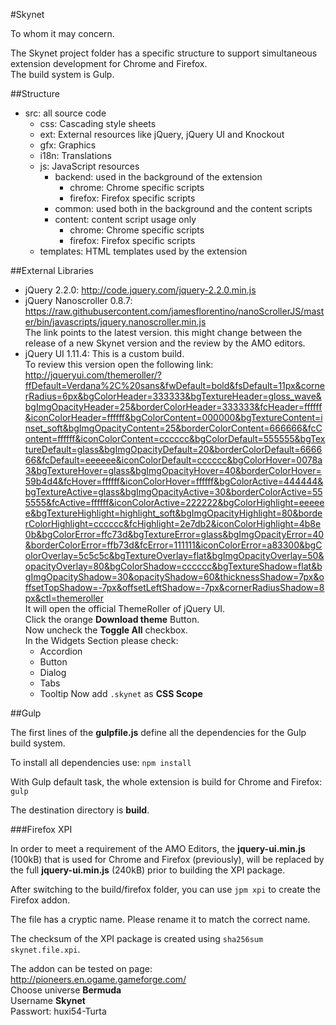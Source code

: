 #Skynet

To whom it may concern.

The Skynet project folder has a specific structure to support simultaneous extension development
for Chrome and Firefox.  
The build system is Gulp.

##Structure

- src: all source code
    - css: Cascading style sheets
    - ext: External resources like jQuery, jQuery UI and Knockout
    - gfx: Graphics
    - i18n: Translations
    - js: JavaScript resources
        - backend: used in the background of the extension
            - chrome: Chrome specific scripts
            - firefox: Firefox specific scripts
        - common: used both in the background and the content scripts
        - content: content script usage only
            - chrome: Chrome specific scripts
            - firefox: Firefox specific scripts
    - templates: HTML templates used by the extension

##External Libraries

- jQuery 2.2.0: http://code.jquery.com/jquery-2.2.0.min.js
- jQuery Nanoscroller 0.8.7: https://raw.githubusercontent.com/jamesflorentino/nanoScrollerJS/master/bin/javascripts/jquery.nanoscroller.min.js  
  The link points to the latest version. this might change between the release of a new Skynet version
  and the review by the AMO editors.
- jQuery UI 1.11.4:
  This is a custom build.  
  To review this version open the following link: http://jqueryui.com/themeroller/?ffDefault=Verdana%2C%20sans&fwDefault=bold&fsDefault=11px&cornerRadius=6px&bgColorHeader=333333&bgTextureHeader=gloss_wave&bgImgOpacityHeader=25&borderColorHeader=333333&fcHeader=ffffff&iconColorHeader=ffffff&bgColorContent=000000&bgTextureContent=inset_soft&bgImgOpacityContent=25&borderColorContent=666666&fcContent=ffffff&iconColorContent=cccccc&bgColorDefault=555555&bgTextureDefault=glass&bgImgOpacityDefault=20&borderColorDefault=666666&fcDefault=eeeeee&iconColorDefault=cccccc&bgColorHover=0078a3&bgTextureHover=glass&bgImgOpacityHover=40&borderColorHover=59b4d4&fcHover=ffffff&iconColorHover=ffffff&bgColorActive=444444&bgTextureActive=glass&bgImgOpacityActive=30&borderColorActive=555555&fcActive=ffffff&iconColorActive=222222&bgColorHighlight=eeeeee&bgTextureHighlight=highlight_soft&bgImgOpacityHighlight=80&borderColorHighlight=cccccc&fcHighlight=2e7db2&iconColorHighlight=4b8e0b&bgColorError=ffc73d&bgTextureError=glass&bgImgOpacityError=40&borderColorError=ffb73d&fcError=111111&iconColorError=a83300&bgColorOverlay=5c5c5c&bgTextureOverlay=flat&bgImgOpacityOverlay=50&opacityOverlay=80&bgColorShadow=cccccc&bgTextureShadow=flat&bgImgOpacityShadow=30&opacityShadow=60&thicknessShadow=7px&offsetTopShadow=-7px&offsetLeftShadow=-7px&cornerRadiusShadow=8px&ctl=themeroller  
  It will open the official ThemeRoller of jQuery UI.  
  Click the orange **Download theme** Button.  
  Now uncheck the **Toggle All** checkbox.  
  In the Widgets Section please check:
    - Accordion
    - Button
    - Dialog
    - Tabs
    - Tooltip
  Now add `.skynet` as **CSS Scope**

##Gulp

The first lines of the **gulpfile.js** define all the dependencies for the Gulp build system.

To install all dependencies use: `npm install`

With Gulp default task, the whole extension is build for Chrome and Firefox: `gulp`

The destination directory is **build**.

###Firefox XPI

In order to meet a requirement of the AMO Editors, the **jquery-ui.min.js** (100kB) that is used
for Chrome and Firefox (previously), will be replaced by the full **jquery-ui.min.js** (240kB) prior
to building the XPI package.

After switching to the build/firefox folder, you can use `jpm xpi` to create the Firefox addon.

The file has a cryptic name. Please rename it to match the correct name.

The checksum of the XPI package is created using `sha256sum skynet.file.xpi`.

The addon can be tested on page: http://pioneers.en.ogame.gameforge.com/  
Choose universe **Bermuda**  
Username **Skynet**  
Passwort: huxi54-Turta